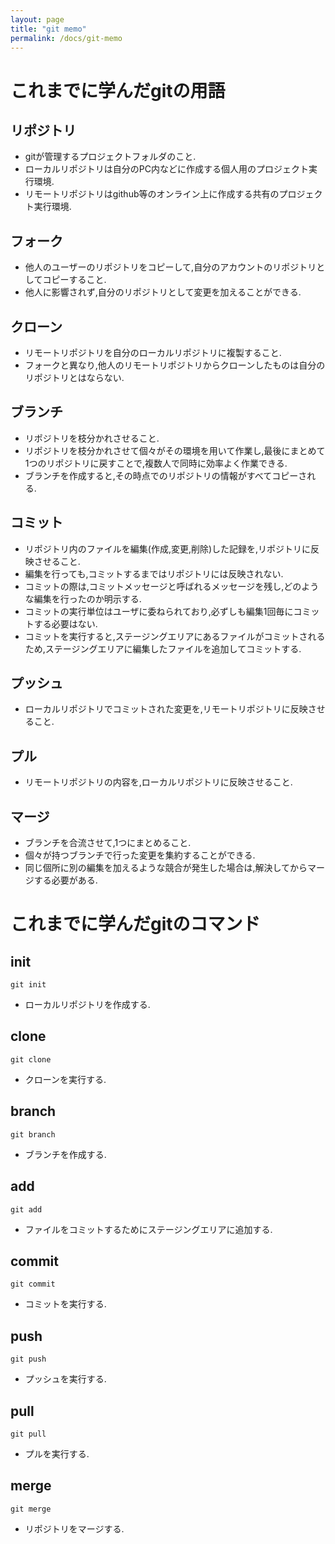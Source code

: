 ```yaml
---
layout: page
title: "git memo"
permalink: /docs/git-memo
---
```


# これまでに学んだgitの用語

## リポジトリ
- gitが管理するプロジェクトフォルダのこと.
- ローカルリポジトリは自分のPC内などに作成する個人用のプロジェクト実行環境.
- リモートリポジトリはgithub等のオンライン上に作成する共有のプロジェクト実行環境.

## フォーク
- 他人のユーザーのリポジトリをコピーして,自分のアカウントのリポジトリとしてコピーすること.
- 他人に影響されず,自分のリポジトリとして変更を加えることができる.

## クローン
- リモートリポジトリを自分のローカルリポジトリに複製すること.
- フォークと異なり,他人のリモートリポジトリからクローンしたものは自分のリポジトリとはならない.

## ブランチ
- リポジトリを枝分かれさせること.
- リポジトリを枝分かれさせて個々がその環境を用いて作業し,最後にまとめて1つのリポジトリに戻すことで,複数人で同時に効率よく作業できる.
- ブランチを作成すると,その時点でのリポジトリの情報がすべてコピーされる.

## コミット
- リポジトリ内のファイルを編集(作成,変更,削除)した記録を,リポジトリに反映させること.
- 編集を行っても,コミットするまではリポジトリには反映されない.
- コミットの際は,コミットメッセージと呼ばれるメッセージを残し,どのような編集を行ったのか明示する.
- コミットの実行単位はユーザに委ねられており,必ずしも編集1回毎にコミットする必要はない.
- コミットを実行すると,ステージングエリアにあるファイルがコミットされるため,ステージングエリアに編集したファイルを追加してコミットする.

## プッシュ
- ローカルリポジトリでコミットされた変更を,リモートリポジトリに反映させること.

## プル
- リモートリポジトリの内容を,ローカルリポジトリに反映させること.

## マージ
- ブランチを合流させて,1つにまとめること.
- 個々が持つブランチで行った変更を集約することができる.
- 同じ個所に別の編集を加えるような競合が発生した場合は,解決してからマージする必要がある.


# これまでに学んだgitのコマンド

## init
`git init`
- ローカルリポジトリを作成する.

## clone
`git clone`
- クローンを実行する.

## branch
`git branch`
- ブランチを作成する.

## add
`git add`
- ファイルをコミットするためにステージングエリアに追加する.

## commit
`git commit`
- コミットを実行する.

## push
`git push`
- プッシュを実行する.

## pull
`git pull`
- プルを実行する.

## merge
`git merge`
- リポジトリをマージする.